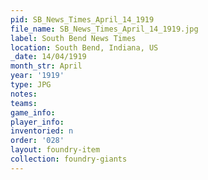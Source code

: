 ```yaml
---
pid: SB_News_Times_April_14_1919
file_name: SB_News_Times_April_14_1919.jpg
label: South Bend News Times
location: South Bend, Indiana, US
_date: 14/04/1919
month_str: April
year: '1919'
type: JPG
notes: 
teams: 
game_info: 
player_info: 
inventoried: n
order: '028'
layout: foundry-item
collection: foundry-giants
---
```

